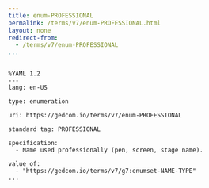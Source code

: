 ```yaml
---
title: enum-PROFESSIONAL
permalink: /terms/v7/enum-PROFESSIONAL.html
layout: none
redirect-from:
  - /terms/v7/enum-PROFESSIONAL
...
```


```

%YAML 1.2
---
lang: en-US

type: enumeration

uri: https://gedcom.io/terms/v7/enum-PROFESSIONAL

standard tag: PROFESSIONAL

specification:
  - Name used professionally (pen, screen, stage name).

value of:
  - "https://gedcom.io/terms/v7/g7:enumset-NAME-TYPE"
...

```

